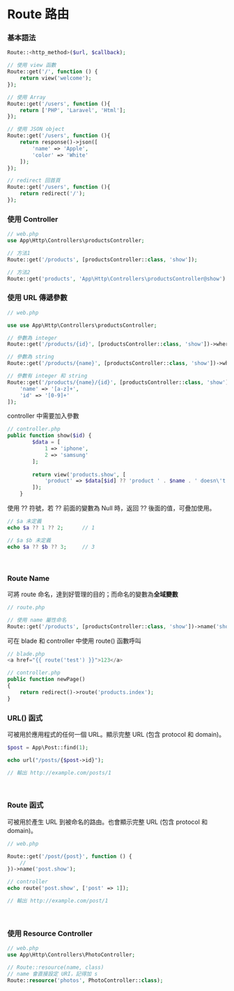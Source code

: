 # Route 路由
### 基本語法
```php
Route::<http_method>($url, $callback);

// 使用 view 函數
Route::get('/', function () {
    return view('welcome');
});

// 使用 Array
Route::get('/users', function (){
    return ['PHP', 'Laravel', 'Html'];
});

// 使用 JSON object
Route::get('/users', function (){
    return response()->json([
        'name' => 'Apple',
        'color' => 'White'
    ]);
});

// redirect 回首頁
Route::get('/users', function (){
    return redirect('/');
});
```
### 使用 Controller
```php
// web.php
use App\Http\Controllers\productsController;

// 方法1
Route::get('/products', [productsController::class, 'show']);

// 方法2 
Route::get('products', 'App\Http\Controllers\productsController@show')
```


### 使用 URL 傳遞參數
```php
// web.php

use use App\Http\Controllers\productsController;

// 參數為 integer
Route::get('/products/{id}', [productsController::class, 'show'])->where('id', '[\d]+');    // 使用 regex 限制 Url，若在條件之外則給 404

// 參數為 string
Route::get('/products/{name}', [productsController::class, 'show'])->where('name', '[a-zA-Z]+');

// 參數有 integer 和 string
Route::get('/products/{name}/{id}', [productsController::class, 'show'])->where([
    'name' => '[a-z]+',
    'id' => '[0-9]+'
]);

```
controller 中需要加入參數
```php
// controller.php
public function show($id) {
        $data = [
            1 => 'iphone',
            2 => 'samsung'
        ];
        
        return view('products.show', [
            'product' => $data[$id] ?? 'product ' . $name . ' doesn\'t exist.'
        ]);
    }
```
使用 ?? 符號，若 ?? 前面的變數為 Null 時，返回 ?? 後面的值，可疊加使用。
```php
// $a 未定義
echo $a ?? 1 ?? 2;      // 1

// $a $b 未定義
echo $a ?? $b ?? 3;     // 3
```
<br/>

### Route Name
可將 route 命名，達到好管理的目的；而命名的變數為**全域變數**
```php
// route.php

// 使用 name 屬性命名
Route::get('/products', [productsController::class, 'show'])->name('show');
```
可在 blade 和 controller 中使用 route() 函數呼叫
```php
// blade.php
<a href="{{ route('test') }}">123</a>

// controller.php
public function newPage()
{
    return redirect()->route('products.index');
}
```

### URL() 函式
可被用於應用程式的任何一個 URL。顯示完整 URL (包含 protocol 和 domain)。
```php
$post = App\Post::find(1);

echo url("/posts/{$post->id}");

// 輸出 http://example.com/posts/1
```

<br/>

### Route 函式
可被用於產生 URL 到被命名的路由。也會顯示完整 URL (包含 protocol 和 domain)。
```php
// web.php

Route::get('/post/{post}', function () {
    //
})->name('post.show');
```
```php
// controller
echo route('post.show', ['post' => 1]);

// 輸出 http://example.com/post/1
```

<br/>

### 使用 Resource Controller
```php
// web.php
use App\Http\Controllers\PhotoController;

// Route::resource(name, class)
// name 會直接設定 URI，記得加 s
Route::resource('photos', PhotoController::class);
```
<br/>